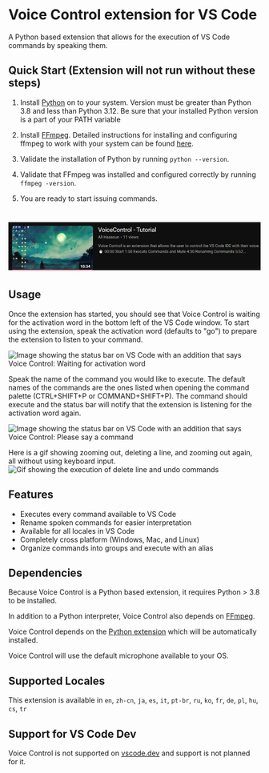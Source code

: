 # Voice Control extension for VS Code

A Python based extension that allows for the execution of VS Code commands by speaking them.

## Quick Start (Extension will not run without these steps)

1. Install [Python](https://www.python.org/downloads/) on to your system. Version must be greater than Python 3.8 and less than Python 3.12. Be sure that your installed Python version is a part of your PATH variable

1. Install [FFmpeg](https://ffmpeg.org/). Detailed instructions for installing and configuring ffmpeg to work with your system can be found [here](installing_ffmpeg.md).

1. Validate the installation of Python by running `python --version`.

1. Validate that FFmpeg was installed and configured correctly by running `ffmpeg -version`.

1. You are ready to start issuing commands.


# [![Watch on YouTube](Thumbnail.png)](https://www.youtube.com/watch?v=cEFk0yZaCuw)


## Usage

Once the extension has started, you should see that Voice Control is waiting for the activation word in the bottom left of the VS Code window. To start using the extension, speak the activation word (defaults to "go") to prepare the extension to listen to your command. 

![Image showing the status bar on VS Code with an addition that says Voice Control: Waiting for activation word](https://github.com/mikamerath/voicecontrol/blob/main/images/WaitingForActivation.PNG?raw=true "StatusBar")


Speak the name of the command you would like to execute. The default names of the commands are the ones listed when opening the command palette (CTRL+SHIFT+P or COMMAND+SHIFT+P). The command should execute and the status bar will notify that the extension is listening for the activation word again.

![Image showing the status bar on VS Code with an addition that says Voice Control: Please say a command](https://github.com/mikamerath/voicecontrol/blob/main/images/Listening.PNG?raw=true "ChangedStatusBar")

Here is a gif showing zooming out, deleting a line, and zooming out again, all without using keyboard input.
![Gif showing the execution of delete line and undo commands](https://github.com/mikamerath/voicecontrol/blob/main/images/Running.gif?raw=true "FullExecution")


## Features

- Executes every command available to VS Code
- Rename spoken commands for easier interpretation
- Available for all locales in VS Code
- Completely cross platform (Windows, Mac, and Linux)
- Organize commands into groups and execute with an alias


## Dependencies
Because Voice Control is a Python based extension, it requires Python > 3.8 to be installed.

In addition to a Python interpreter, Voice Control also depends on [FFmpeg](https://ffmpeg.org/).

Voice Control depends on the [Python extension](https://marketplace.visualstudio.com/items?itemName=ms-python.python) which will be automatically installed.

Voice Control will use the default microphone available to your OS.

## Supported Locales
This extension is available in `en`, `zh-cn`, `ja`, `es`, `it`, `pt-br`, `ru`, `ko`, `fr`, `de`, `pl`, `hu`, `cs`, `tr`

## Support for VS Code Dev
Voice Control is not supported on [vscode.dev](https://vscode.dev/) and support is not planned for it.